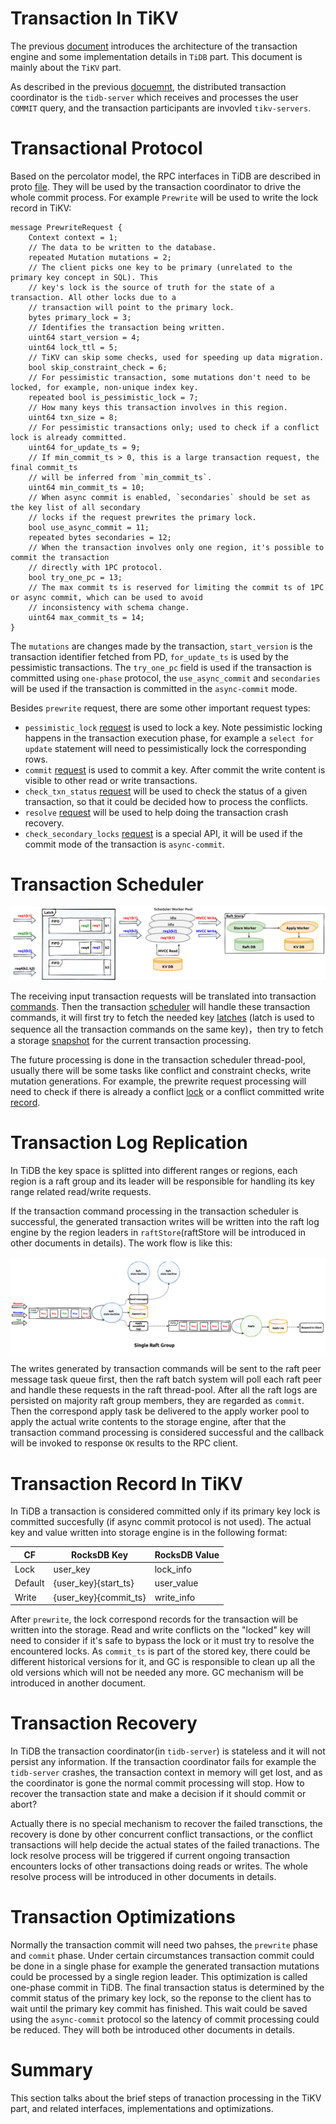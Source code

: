 # Transaction In TiKV

The previous [document](./transaction.md) introduces the architecture of the transaction engine and some implementation details in `TiDB` part. This document is mainly about the `TiKV` part.

As described in the previous [docuemnt](./transaction.md), the distributed transaction coordinator is the `tidb-server` which receives and processes the user `COMMIT` query, and the transaction participants are invovled `tikv-servers`.

# Transactional Protocol

Based on the percolator model, the RPC interfaces in TiDB are described in proto [file](https://github.com/pingcap/kvproto/blob/0f5764a128ad77ccf0a5b0ce0d6e2bfa50a108ce/proto/kvrpcpb.proto#L77). They will be used by the transaction coordinator to drive the whole commit process. For example `Prewrite` will be used to write the lock record in TiKV:
```
message PrewriteRequest {
    Context context = 1;
    // The data to be written to the database.
    repeated Mutation mutations = 2;
    // The client picks one key to be primary (unrelated to the primary key concept in SQL). This
    // key's lock is the source of truth for the state of a transaction. All other locks due to a
    // transaction will point to the primary lock.
    bytes primary_lock = 3;
    // Identifies the transaction being written.
    uint64 start_version = 4;
    uint64 lock_ttl = 5;
    // TiKV can skip some checks, used for speeding up data migration.
    bool skip_constraint_check = 6;
    // For pessimistic transaction, some mutations don't need to be locked, for example, non-unique index key.
    repeated bool is_pessimistic_lock = 7;
    // How many keys this transaction involves in this region.
    uint64 txn_size = 8;
    // For pessimistic transactions only; used to check if a conflict lock is already committed.
    uint64 for_update_ts = 9;
    // If min_commit_ts > 0, this is a large transaction request, the final commit_ts
    // will be inferred from `min_commit_ts`.
    uint64 min_commit_ts = 10;
    // When async commit is enabled, `secondaries` should be set as the key list of all secondary
    // locks if the request prewrites the primary lock.
    bool use_async_commit = 11;
    repeated bytes secondaries = 12;
    // When the transaction involves only one region, it's possible to commit the transaction
    // directly with 1PC protocol.
    bool try_one_pc = 13;
    // The max commit ts is reserved for limiting the commit ts of 1PC or async commit, which can be used to avoid
    // inconsistency with schema change.
    uint64 max_commit_ts = 14;
}
```

The `mutations` are changes made by the transaction, `start_version` is the transaction identifier fetched from PD, `for_update_ts` is used by the pessimistic transactions. The `try_one_pc` field is used if the transaction is committed using `one-phase` protocol, the `use_async_commit` and `secondaries` will be used if the transaction is committed in the `async-commit` mode.

Besides `prewrite` request, there are some other important request types:
- `pessimistic_lock` [request](https://github.com/pingcap/kvproto/blob/0f5764a128ad77ccf0a5b0ce0d6e2bfa50a108ce/proto/kvrpcpb.proto#L125) is used to lock a key. Note pessimistic locking happens in the transaction execution phase, for example a `select for update` statement will need to pessimistically lock the corresponding rows.
- `commit` [request](https://github.com/pingcap/kvproto/blob/0f5764a128ad77ccf0a5b0ce0d6e2bfa50a108ce/proto/kvrpcpb.proto#L268) is used to commit a key. After commit the write content is visible to other read or write transactions.
- `check_txn_status` [request](https://github.com/pingcap/kvproto/blob/master/proto/kvrpcpb.proto#L206) will be used to check the status of a given transaction, so that it could be decided how to process the conflicts.
- `resolve` [request](https://github.com/pingcap/kvproto/blob/0f5764a128ad77ccf0a5b0ce0d6e2bfa50a108ce/proto/kvrpcpb.proto#L374) will be used to help doing the transaction crash recovery.
- `check_secondary_locks` [request](https://github.com/pingcap/kvproto/blob/master/proto/kvrpcpb.proto#L247) is a special API, it will be used if the commit mode of the transaction is `async-commit`.

# Transaction Scheduler

![transaction-scheduler](../img/transaction_scheduler.png)

The receiving input transaction requests will be translated into transaction [commands](https://github.com/tikv/tikv/blob/6be3893f7f787b04bf34d99d1369092404ab5cfc/src/storage/txn/commands/mod.rs#L114). Then the transaction [scheduler](https://github.com/tikv/tikv/blob/6be3893f7f787b04bf34d99d1369092404ab5cfc/src/storage/txn/scheduler.rs#L286) will handle these transaction commands, it will first try to fetch the needed key [latches](https://github.com/tikv/tikv/blob/6be3893f7f787b04bf34d99d1369092404ab5cfc/src/storage/txn/latch.rs#L22) (latch is used to sequence all the transaction commands on the same key)，then try to fetch a storage [snapshot](https://github.com/tikv/tikv/blob/6be3893f7f787b04bf34d99d1369092404ab5cfc/components/tikv_kv/src/lib.rs#L191) for the current transaction processing.

The future processing is done in the transaction scheduler thread-pool, usually there will be some tasks like conflict and constraint checks, write mutation generations. For example, the prewrite request processing will need to check if there is already a conflict [lock](https://github.com/tikv/tikv/blob/6be3893f7f787b04bf34d99d1369092404ab5cfc/src/storage/txn/actions/prewrite.rs#L45) or a conflict committed write [record](https://github.com/tikv/tikv/blob/6be3893f7f787b04bf34d99d1369092404ab5cfc/src/storage/txn/actions/prewrite.rs#L59).

# Transaction Log Replication

In TiDB the key space is splitted into different ranges or regions, each region is a raft group and its leader will be responsible for handling its key range related read/write requests. 

If the transaction command processing in the transaction scheduler is successful, the generated transaction writes will be written into the raft log engine by the region leaders in `raftStore`(raftStore will be introduced in other documents in details). The work flow is like this:

![raftStore](../img/raftStore.png)

The writes generated by transaction commands will be sent to the raft peer message task queue first, then the raft batch system will poll each raft peer and handle these requests in the raft thread-pool. After all the raft logs are persisted on majority raft group members, they are regarded as `commit`. Then the correspond apply task be delivered to the apply worker pool to apply the actual write contents to the storage engine, after that the transaction command processing is considered successful and the callback will be invoked to response `OK` results to the RPC client.


# Transaction Record In TiKV

In TiDB a transaction is considered committed only if its primary key lock is committed succesfully (if async commit protocol is not used). The actual key and value written into storage engine is in the following format:


| CF	| RocksDB Key |	RocksDB Value |
| ---   | --- | --- |
|Lock	 |user_key	 | lock_info |
|Default |{user_key}{start_ts}	| user_value |
|Write	 |{user_key}{commit_ts}	| write_info |

After `prewrite`, the lock correspond records for the transaction will be written into the storage. Read and write conflicts on the "locked" key will need to consider if it's safe to bypass the lock or it must try to resolve the encountered locks. As `commit_ts` is part of the stored key, there could be different historical versions for it, and GC is responsible to clean up all the old versions which will not be needed any more. GC mechanism will be introduced in another document.

# Transaction Recovery

In TiDB the transaction coordinator(in `tidb-server`) is stateless and it will not persist any information. If the transaction coordinator fails for example the `tidb-server` crashes, the transaction context in memory will get lost, and as the coordinator is gone the normal commit processing will stop. How to recover the transaction state and make a decision if it should commit or abort? 

Actually there is no special mechanism to recover the failed transctions, the recovery is done by other concurrent conflict transactions, or the conflict transactions will help decide the actual states of the failed tranactions. The lock resolve process will be triggered if current ongoing transaction encounters locks of other transactions doing reads or writes. The whole resolve process will be introduced in other documents in details.

# Transaction Optimizations

Normally the transaction commit will need two pahses, the `prewrite` phase and `commit` phase. Under certain circumstances transaction commit could be done in a single phase for example the generated transaction mutations could be processed by a single region leader. This optimization is called one-phase commit in TiDB. The final transaction status is determined by the commit status of the primary key lock, so the reponse to the client has to wait until the primary key commit has finished. This wait could be saved using the `async-commit` protocol so the latency of commit processing could be reduced. They will both be introduced other documents in details.

# Summary

This section talks about the brief steps of tranaction processing in the TiKV part, and related interfaces, implementations and optimizations.
